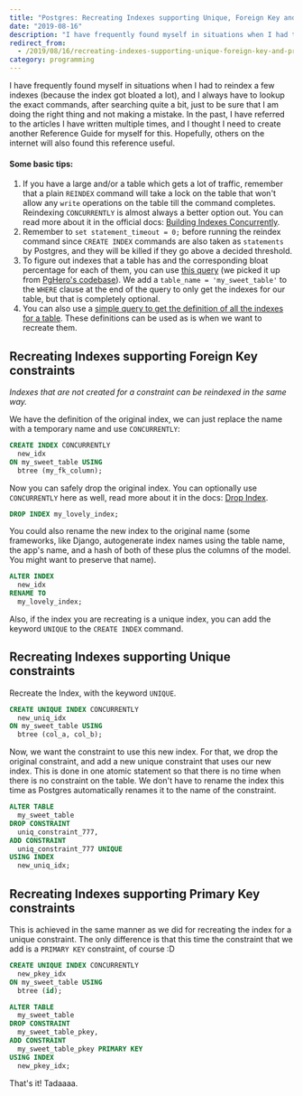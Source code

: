 ```yaml
---
title: "Postgres: Recreating Indexes supporting Unique, Foreign Key and Primary Key Constraints"
date: "2019-08-16"
description: "I have frequently found myself in situations when I had to reindex a few indexes (because the index got bloated a lot), and I always have to lookup the exact commands, after searching quite a bit, just to be sure that I am doing the right thing and not making a mistake."
redirect_from:
  - /2019/08/16/recreating-indexes-supporting-unique-foreign-key-and-primary-key-constraints/
category: programming
---
```


I have frequently found myself in situations when I had to reindex a few indexes (because the index got bloated a lot), and I always have to lookup the exact commands, after searching quite a bit, just to be sure that I am doing the right thing and not making a mistake.
In the past, I have referred to the articles I have written multiple times, and I thought I need to create another Reference Guide for myself for this. Hopefully, others on the internet will also found this reference useful.

#### Some basic tips:

1. If you have a large and/or a table which gets a lot of traffic, remember that a plain `REINDEX` command will take a lock on the table that won't allow any `write` operations on the table till the command completes. Reindexing `CONCURRENTLY` is almost always a better option out. You can read more about it in the official docs: [Building Indexes Concurrently](https://www.postgresql.org/docs/current/sql-createindex.html#SQL-CREATEINDEX-CONCURRENTLY).
2. Remember to `set statement_timeout = 0;` before running the reindex command since `CREATE INDEX` commands are also taken as `statements` by Postgres, and they will be killed if they go above a decided threshold.
3. To figure out indexes that a table has and the corresponding bloat percentage for each of them, you can use [this query](https://gist.github.com/mbanck/9976015/71888a24e464e2f772182a7eb54f15a125edf398) (we picked it up from [PgHero's codebase](https://github.com/ankane/pghero/blob/f1183eae03a0f6fca408b899c41476c9cebc627b/lib/pghero/methods/indexes.rb#L187)). We add a `table_name = 'my_sweet_table'` to the `WHERE` clause at the end of the query to only get the indexes for our table, but that is completely optional.
4. You can also use a [simple query to get the definition of all the indexes for a table](https://gist.github.com/ketanbhatt/fdbd6246b4b1b7bb32009de5e468ed57). These definitions can be used as is when we want to recreate them.

## Recreating Indexes supporting Foreign Key constraints

_Indexes that are not created for a constraint can be reindexed in the same way._

We have the definition of the original index, we can just replace the name with a temporary name and use `CONCURRENTLY`:

```sql
CREATE INDEX CONCURRENTLY
  new_idx
ON my_sweet_table USING
  btree (my_fk_column);
```

Now you can safely drop the original index. You can optionally use `CONCURRENTLY` here as well, read more about it in the docs: [Drop Index](https://www.postgresql.org/docs/current/sql-dropindex.html).

```sql
DROP INDEX my_lovely_index;
```

You could also rename the new index to the original name (some frameworks, like Django, autogenerate index names using the table name, the app's name, and a hash of both of these plus the columns of the model. You might want to preserve that name).

```sql
ALTER INDEX
  new_idx
RENAME TO
  my_lovely_index;
```

Also, if the index you are recreating is a unique index, you can add the keyword `UNIQUE` to the `CREATE INDEX` command.

## Recreating Indexes supporting Unique constraints

Recreate the Index, with the keyword `UNIQUE`.

```sql
CREATE UNIQUE INDEX CONCURRENTLY
  new_uniq_idx
ON my_sweet_table USING
  btree (col_a, col_b);
```

Now, we want the constraint to use this new index. For that, we drop the original constraint, and add a new unique constraint that uses our new index. This is done in one atomic statement so that there is no time when there is no constraint on the table.
We don't have to rename the index this time as Postgres automatically renames it to the name of the constraint.

```sql
ALTER TABLE
  my_sweet_table
DROP CONSTRAINT
  uniq_constraint_777,
ADD CONSTRAINT
  uniq_constraint_777 UNIQUE
USING INDEX
  new_uniq_idx;
```

## Recreating Indexes supporting Primary Key constraints

This is achieved in the same manner as we did for recreating the index for a unique constraint. The only difference is that this time the constraint that we add is a `PRIMARY KEY` constraint, of course :D

```sql
CREATE UNIQUE INDEX CONCURRENTLY
  new_pkey_idx
ON my_sweet_table USING
  btree (id);

ALTER TABLE
  my_sweet_table
DROP CONSTRAINT
  my_sweet_table_pkey,
ADD CONSTRAINT
  my_sweet_table_pkey PRIMARY KEY
USING INDEX
  new_pkey_idx;
```


That's it! Tadaaaa.
